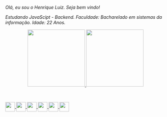 

_Olá, eu sou o Henrique Luiz. Seja bem vindo!_

_Estudando JavaScipt - Backend. Faculdade: Bacharelado em sistemas da informação. Idade: 22 Anos._


<div align="center">
<a href="https://github.com/victorbeppler">
<img height="180em" src="https://github-readme-stats-victorbeppler.vercel.app/api?username=henriqueluizp&show_icons=true&theme=dark#gh-dark-mode-only"/>
<img height="180em" src="https://github-readme-stats-victorbeppler.vercel.app/api/top-langs/?username=henriqueluizp&layout=compact&theme=dark"/>
<!--START_SECTION:waka-->

<!--END_SECTION:waka-->
</div>

##

<div style="display: inline_block">
<br>
<img align="center" height="30" width="30" src="https://icongr.am/devicon/javascript-original.svg?size=148&color=currentColor" />
<img align="center" height="30" width="30" src="https://icongr.am/devicon/java-original-wordmark.svg?size=148&color=currentColor" />
<img align="center" height="30" width="30" src="https://icongr.am/devicon/c-original.svg?size=148&color=currentColor" />
<img align="center" height="30" width="30" src="https://cdn.jsdelivr.net/gh/devicons/devicon/icons/nodejs/nodejs-plain.svg" />
<img align="center" height="30" width="30" src="https://cdn.jsdelivr.net/gh/devicons/devicon/icons/html5/html5-original.svg" />
<img align="center" height="30" width="30" src="https://cdn.jsdelivr.net/gh/devicons/devicon/icons/css3/css3-original.svg" />
</div

          
         
